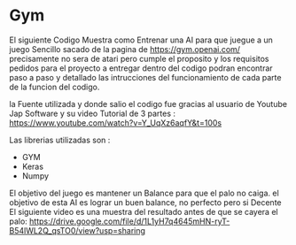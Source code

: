 # Gym
El siguiente Codigo Muestra como Entrenar una AI para que juegue a un juego Sencillo sacado de la pagina de https://gym.openai.com/ 
precisamente no sera de atari pero cumple el proposito y los requisitos pedidos para el proyecto a entregar 
dentro del codigo podran encontrar paso a paso y detallado las intrucciones del funcionamiento de cada parte de la funcion del codigo.

la Fuente utilizada y donde salio el codigo fue gracias al usuario de Youtube Jap Software y su video Tutorial de 3 partes : https://www.youtube.com/watch?v=Y_UqXz6aqfY&t=100s

Las librerias utilizadas son :
- GYM
- Keras
- Numpy

El objetivo del juego es mantener un Balance para que el palo no caiga. el objetivo de esta AI es lograr un buen balance, no perfecto pero si Decente 
El siguiente video es una muestra del resultado antes de que se cayera el palo: https://drive.google.com/file/d/1L1yH7q4645mHN-ryT-B54lWL2Q_qsTO0/view?usp=sharing
